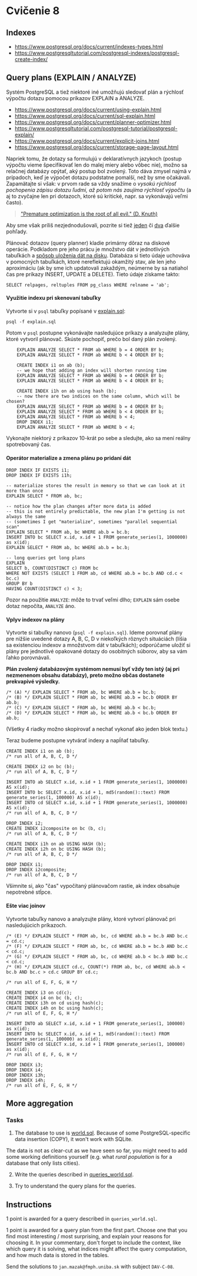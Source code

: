 # Cvičenie 8

## Indexes

* https://www.postgresql.org/docs/current/indexes-types.html
* https://www.postgresqltutorial.com/postgresql-indexes/postgresql-create-index/

## Query plans (EXPLAIN / ANALYZE)

Systém PostgreSQL a tiež niektoré iné umožňujú sledovať plán a rýchlosť výpočtu dotazu pomocou príkazov EXPLAIN a ANALYZE.

* https://www.postgresql.org/docs/current/using-explain.html
* https://www.postgresql.org/docs/current/sql-explain.html
* https://www.postgresql.org/docs/current/planner-optimizer.html
* https://www.postgresqltutorial.com/postgresql-tutorial/postgresql-explain/
* https://www.postgresql.org/docs/current/explicit-joins.html
* https://www.postgresql.org/docs/current/storage-page-layout.html

Napriek tomu, že dotazy sa formulujú v deklaratívnych jazykoch (postup výpočtu vieme špecifikovať len do malej miery alebo vôbec nie), možno sa relačnej databázy opýtať, aký postup bol zvolený. Toto dáva zmysel najmä v prípadoch, keď je výpočet dotazu podstatne pomalší, než by sme očakávali. Zapamätajte si však: v prvom rade sa vždy snažíme o *vysokú rýchlosť pochopenia zápisu dotazu ľudmi, až potom nás zaujíma rýchlosť výpočtu* (a aj to zvyčajne len pri dotazoch, ktoré sú kritické, napr. sa vykonávajú veľmi často).

> ["Premature optimization is the root of all evil." (D. Knuth)](https://stackify.com/premature-optimization-evil/)

Aby sme však príliš nezjednodušovali, pozrite si tiež [jeden](http://www.joshbarczak.com/blog/?p=580) či [dva](https://dl.acm.org/doi/pdf/10.1145/1569886.1513451?download=true) ďalšie pohľady.

Plánovač dotazov (query planner) kladie primárny dôraz na diskové operácie. Podkladom pre jeho prácu je množstvo dát v jednotlivých tabuľkách a [spôsob uloženia dát na disku](https://www.postgresql.org/docs/current/disk-usage.html). Databáza si tieto údaje uchováva v pomocných tabuľkách, ktoré nereflektujú okamžitý stav, ale len jeho aproximáciu (ak by sme ich updatovali zakaždým, neúmerne by sa natiahol čas pre príkazy INSERT, UPDATE a DELETE). Tieto údaje získame takto:

	SELECT relpages, reltuples FROM pg_class WHERE relname = 'ab';

#### Využitie indexu pri skenovaní tabuľky

Vytvorte si v `psql` tabuľky popísané v [explain.sql](explain.sql):

	psql -f explain.sql

Potom v `psql` postupne vykonávajte nasledujúce príkazy a analyzujte plány, ktoré vytvoril plánovač. Skúste pochopiť, prečo bol daný plán zvolený.
```
	EXPLAIN ANALYZE SELECT * FROM ab WHERE b = 4 ORDER BY b;
	EXPLAIN ANALYZE SELECT * FROM ab WHERE b < 4 ORDER BY b;

	CREATE INDEX i1 on ab (b);
	-- we hope that adding an index will shorten running time
	EXPLAIN ANALYZE SELECT * FROM ab WHERE b = 4 ORDER BY b;
	EXPLAIN ANALYZE SELECT * FROM ab WHERE b < 4 ORDER BY b;

	CREATE INDEX i1h on ab using hash (b);
	-- now there are two indices on the same column, which will be chosen?
	EXPLAIN ANALYZE SELECT * FROM ab WHERE b = 4 ORDER BY b;
	EXPLAIN ANALYZE SELECT * FROM ab WHERE b < 4 ORDER BY b;
	EXPLAIN ANALYZE SELECT * FROM ab WHERE b < 4;
	DROP INDEX i1;
	EXPLAIN ANALYZE SELECT * FROM ab WHERE b < 4;
```
Vykonajte niektorý z príkazov 10-krát po sebe a sledujte, ako sa mení reálny spotrebovaný čas.

#### Operátor materialize a zmena plánu po pridaní dát

```
DROP INDEX IF EXISTS i1;
DROP INDEX IF EXISTS i1h;

-- materialize stores the result in memory so that we can look at it more than once
EXPLAIN SELECT * FROM ab, bc;

-- notice how the plan changes after more data is added
-- this is not entirely predictable, the new plan I'm getting is not always the same
-- (sometimes I get "materialize", sometimes "parallel sequential scan"
EXPLAIN SELECT * FROM ab, bc WHERE ab.b = bc.b;
INSERT INTO bc SELECT x.id, x.id + 1 FROM generate_series(1, 1000000) as x(id);
EXPLAIN SELECT * FROM ab, bc WHERE ab.b = bc.b;

-- long queries get long plans
EXPLAIN
SELECT b, COUNT(DISTINCT c) FROM bc
WHERE NOT EXISTS (SELECT 1 FROM ab, cd WHERE ab.b = bc.b AND cd.c < bc.c)
GROUP BY b
HAVING COUNT(DISTINCT c) < 3;
```
Pozor na použitie `ANALYZE`: môže to trvať veľmi dlho; `EXPLAIN` sám osebe dotaz nepočíta, `ANALYZE` áno.

#### Vplyv indexov na plány

Vytvorte si tabuľky nanovo (`psql -f explain.sql`). Ideme porovnať plány pre nižšie uvedené dotazy A, B, C, D v niekoľkých rôznych situáciách (líšia sa existenciou indexov a množstvom dát v tabuľkách); odporúčame uložiť si plány pre jednotlivé opakované dotazy do osobitných súborov, aby sa vám ľahko porovnávali.

**Plán zvolený databázovým systémom nemusí byť vždy ten istý (aj pri nezmenenom obsahu databázy), preto možno občas dostanete prekvapivé výsledky.**

```
/* (A) */ EXPLAIN SELECT * FROM ab, bc WHERE ab.b = bc.b;
/* (B) */ EXPLAIN SELECT * FROM ab, bc WHERE ab.b = bc.b ORDER BY ab.b;
/* (C) */ EXPLAIN SELECT * FROM ab, bc WHERE ab.b < bc.b;
/* (D) */ EXPLAIN SELECT * FROM ab, bc WHERE ab.b < bc.b ORDER BY ab.b;
```
(Všetky 4 riadky možno skopírovať a nechať vykonať ako jeden blok textu.)

<p>Teraz budeme postupne vytvárať indexy a napĺňať tabuľky.</p>

```
CREATE INDEX i1 on ab (b);
/* run all of A, B, C, D */

CREATE INDEX i2 on bc (b);
/* run all of A, B, C, D */

INSERT INTO ab SELECT x.id, x.id + 1 FROM generate_series(1, 1000000) AS x(id);
INSERT INTO bc SELECT x.id, x.id + 1, md5(random()::text) FROM generate_series(1, 100000) AS x(id);
INSERT INTO cd SELECT x.id, x.id + 1 FROM generate_series(1, 1000000) AS x(id);
/* run all of A, B, C, D */

DROP INDEX i2;
CREATE INDEX i2composite on bc (b, c);
/* run all of A, B, C, D */

CREATE INDEX i1h on ab USING HASH (b);
CREATE INDEX i2h on bc USING HASH (b);
/* run all of A, B, C, D */

DROP INDEX i1;
DROP INDEX i2composite;
/* run all of A, B, C, D */
```
Všimnite si, ako "čas" vypočítaný plánovačom rastie, ak index obsahuje nepotrebné stĺpce.

#### Ešte viac joinov

Vytvorte tabuľky nanovo a analyzujte plány, ktoré vytvorí plánovač pri nasledujúcich príkazoch.
```
/* (E) */ EXPLAIN SELECT * FROM ab, bc, cd WHERE ab.b = bc.b AND bc.c = cd.c;
/* (F) */ EXPLAIN SELECT * FROM ab, bc, cd WHERE ab.b = bc.b AND bc.c < cd.c;
/* (G) */ EXPLAIN SELECT * FROM ab, bc, cd WHERE ab.b < bc.b AND bc.c < cd.c;
/* (H) */ EXPLAIN SELECT cd.c, COUNT(*) FROM ab, bc, cd WHERE ab.b < bc.b AND bc.c > cd.c GROUP BY cd.c;
```

```
/* run all of E, F, G, H */

CREATE INDEX i3 on cd(c);
CREATE INDEX i4 on bc (b, c);
CREATE INDEX i3h on cd using hash(c);
CREATE INDEX i4h on bc using hash(c);
/* run all of E, F, G, H */

INSERT INTO ab SELECT x.id, x.id + 1 FROM generate_series(1, 100000) as x(id);
INSERT INTO bc SELECT x.id, x.id + 1, md5(random()::text) FROM generate_series(1, 100000) as x(id);
INSERT INTO cd SELECT x.id, x.id + 1 FROM generate_series(1, 100000) as x(id);
/* run all of E, F, G, H */

DROP INDEX i3;
DROP INDEX i4;
DROP INDEX i3h;
DROP INDEX i4h;
/* run all of E, F, G, H */
```

## More aggregation

### Tasks

1. The database to use is [world.sql](world.sql). Because of some PostgreSQL-specific data insertion (COPY), it won't work with SQLite.

The data is not as clear-cut as we have seen so far, you might need to add some working definitions yourself (e.g. what *rural population* is for a database that only lists cities).

2. Write the queries described in [queries_world.sql](queries_world.sql).

3. Try to understand the query plans for the queries.

## Instructions

1 point is awarded for a query described in `queries_world.sql`.

1 point is awarded for a query plan from the first part. Choose one that you find most interesting / most surprising, and explain your reasons for choosing it. In your commentary, don't forget to include the context, like which query it is solving, what indices might affect the query computation, and how much data is stored in the tables.

Send the solutions to `jan.mazak@fmph.uniba.sk` with subject `DAV-C-08`.
